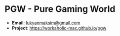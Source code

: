 # PGW - Pure Gaming World

- **Email**: lukyanmaksim@gmail.com
- **Project**: https://workaholic-max.github.io/pgw